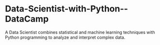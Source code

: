# Data-Scientist-with-Python--DataCamp
A Data Scientist combines statistical and machine learning techniques with Python programming to analyze and interpret complex data.
